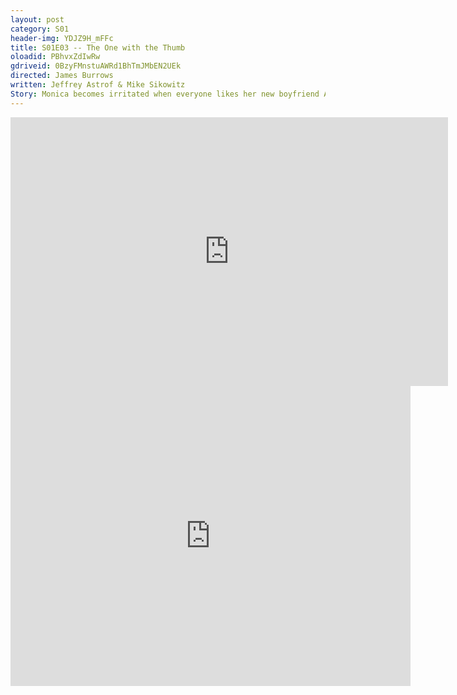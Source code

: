```yaml
---
layout: post 
category: S01 
header-img: YDJZ9H_mFFc
title: S01E03 -- The One with the Thumb 
oloadid: PBhvxZdIwRw 
gdriveid: 0BzyFMnstuAWRd1BhTmJMbEN2UEk 
directed: James Burrows
written: Jeffrey Astrof & Mike Sikowitz
Story: Monica becomes irritated when everyone likes her new boyfriend Alan, more than she does. Chandler starts smoking again and when the group complains, he diverts their attention to their own faults. Phoebe gets money put into her bank account that isn't hers and when she complains she gets more so she gives it to her homeless friend who buys her a can of soda, only to find a thumb in the can of soda. Phoebe uses the money from the soda company to pay Chandler to quit smoking.
--- 
```

<!--more--> 
<iframe src='https://openload.co/embed/PBhvxZdIwRw/' width='700' height='430' frameborder='0' scrolling='no' allowfullscreen='allowfullscreen'></iframe> 
<iframe src='https://drive.google.com/file/d/0BzyFMnstuAWRd1BhTmJMbEN2UEk/preview' width='640' height='480' frameborder='0' scrolling='no' allowfullscreen='allowfullscreen'></iframe> 